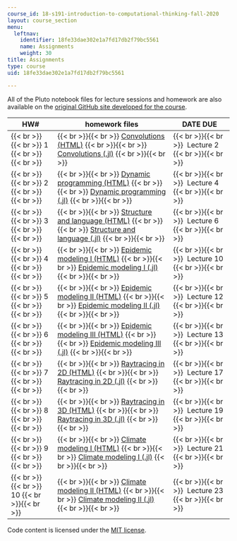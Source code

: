 ```yaml
---
course_id: 18-s191-introduction-to-computational-thinking-fall-2020
layout: course_section
menu:
  leftnav:
    identifier: 18fe33dae302e1a7fd17db2f79bc5561
    name: Assignments
    weight: 30
title: Assignments
type: course
uid: 18fe33dae302e1a7fd17db2f79bc5561

---
```


All of the Pluto notebook files for lecture sessions and homework are also available on the [original GitHub site developed for the course](https://github.com/mitmath/18S191/find/Fall20).

| HW# | homework files | DATE DUE |
| --- | --- | --- |
|  {{< br >}}{{< br >}} 1 {{< br >}}{{< br >}}  |  {{< br >}}{{< br >}} [Convolutions (HTML)](https://htmlpreview.github.io/?https://github.com/mitmath/18S191/blob/Fall20/homework/homework1/hw1.html) {{< br >}}{{< br >}} [Convolutions (.jl)](https://raw.githubusercontent.com/mitmath/18S191/Fall20/homework/homework1/hw1.jl) {{< br >}}{{< br >}}  |  {{< br >}}{{< br >}}  Lecture 2 {{< br >}}{{< br >}}  |
|  {{< br >}}{{< br >}} 2 {{< br >}}{{< br >}}  |  {{< br >}}{{< br >}} [Dynamic programming (HTML)](https://htmlpreview.github.io/?https://github.com/mitmath/18S191/blob/Fall20/homework/homework2/hw2.html) {{< br >}}{{< br >}} [Dynamic programming (.jl)](https://raw.githubusercontent.com/mitmath/18S191/Fall20/homework/homework2/hw2.jl)   {{< br >}}{{< br >}}  |  {{< br >}}{{< br >}}  Lecture 4 {{< br >}}{{< br >}}  |
|  {{< br >}}{{< br >}} 3 {{< br >}}{{< br >}}  |  {{< br >}}{{< br >}} [Structure and language (HTML)](https://htmlpreview.github.io/?https://github.com/mitmath/18S191/blob/Fall20/homework/homework3/hw3.html) {{< br >}}{{< br >}} [Structure and language (.jl)](https://raw.githubusercontent.com/mitmath/18S191/Fall20/homework/homework3/hw3.jl)   {{< br >}}{{< br >}}  |  {{< br >}}{{< br >}}  Lecture 6 {{< br >}}{{< br >}}  |
|  {{< br >}}{{< br >}} 4 {{< br >}}{{< br >}}  |  {{< br >}}{{< br >}} [Epidemic modeling I (HTML)](https://htmlpreview.github.io/?https://github.com/mitmath/18S191/blob/Fall20/homework/homework4/hw4.html) {{< br >}}{{< br >}} [Epidemic modeling I (.jl)](https://raw.githubusercontent.com/mitmath/18S191/Fall20/homework/homework4/hw4.jl)   {{< br >}}{{< br >}}  |  {{< br >}}{{< br >}}  Lecture 10 {{< br >}}{{< br >}}  |
|  {{< br >}}{{< br >}} 5 {{< br >}}{{< br >}}  |  {{< br >}}{{< br >}} [Epidemic modeling II (HTML)](https://htmlpreview.github.io/?https://github.com/mitmath/18S191/blob/Fall20/homework/homework5/hw5.html) {{< br >}}{{< br >}} [Epidemic modeling II (.jl)](https://raw.githubusercontent.com/mitmath/18S191/Fall20/homework/homework5/hw5.jl)   {{< br >}}{{< br >}}  |  {{< br >}}{{< br >}}  Lecture 12 {{< br >}}{{< br >}}  |
|  {{< br >}}{{< br >}} 6 {{< br >}}{{< br >}}  |  {{< br >}}{{< br >}} [Epidemic modeling III (HTML)](https://htmlpreview.github.io/?https://github.com/mitmath/18S191/blob/Fall20/homework/homework6/hw6.html) {{< br >}}{{< br >}} [Epidemic modeling III (.jl)](https://raw.githubusercontent.com/mitmath/18S191/Fall20/homework/homework6/hw6.jl)   {{< br >}}{{< br >}}  |  {{< br >}}{{< br >}}  Lecture 13 {{< br >}}{{< br >}}  |
|  {{< br >}}{{< br >}} 7 {{< br >}}{{< br >}}  |  {{< br >}}{{< br >}} [Raytracing in 2D (HTML)](https://htmlpreview.github.io/?https://github.com/mitmath/18S191/blob/Fall20/homework/homework7/hw7.html) {{< br >}}{{< br >}} [Raytracing in 2D (.jl)](https://raw.githubusercontent.com/mitmath/18S191/Fall20/homework/homework7/hw7.jl)   {{< br >}}{{< br >}}  |  {{< br >}}{{< br >}}  Lecture 17 {{< br >}}{{< br >}}  |
|  {{< br >}}{{< br >}} 8 {{< br >}}{{< br >}}  |  {{< br >}}{{< br >}} [Raytracing in 3D (HTML)](https://htmlpreview.github.io/?https://github.com/mitmath/18S191/blob/Fall20/homework/homework8/hw8.html) {{< br >}}{{< br >}} [Raytracing in 3D (.jl)](https://raw.githubusercontent.com/mitmath/18S191/Fall20/homework/homework8/hw8.jl)   {{< br >}}{{< br >}}  |  {{< br >}}{{< br >}}  Lecture 19 {{< br >}}{{< br >}}  |
|  {{< br >}}{{< br >}} 9 {{< br >}}{{< br >}}  |  {{< br >}}{{< br >}} [Climate modeling I (HTML)](https://htmlpreview.github.io/?https://github.com/mitmath/18S191/blob/Fall20/homework/homework9/hw9.html) {{< br >}}{{< br >}} [Climate modeling I (.jl)](https://raw.githubusercontent.com/mitmath/18S191/Fall20/homework/homework9/hw9.jl)   {{< br >}}{{< br >}}  |  {{< br >}}{{< br >}}  Lecture 21 {{< br >}}{{< br >}}  |
|  {{< br >}}{{< br >}} 10 {{< br >}}{{< br >}}  |  {{< br >}}{{< br >}} [Climate modeling II (HTML)](https://htmlpreview.github.io/?https://github.com/mitmath/18S191/blob/Fall20/homework/homework10/hw10.html) {{< br >}}{{< br >}} [Climate modeling II (.jl)](https://raw.githubusercontent.com/mitmath/18S191/Fall20/homework/homework10/hw10.jl)   {{< br >}}{{< br >}}  |  {{< br >}}{{< br >}}  Lecture 23 {{< br >}}{{< br >}}  

Code content is licensed under the [MIT license](https://opensource.org/licenses/MIT).